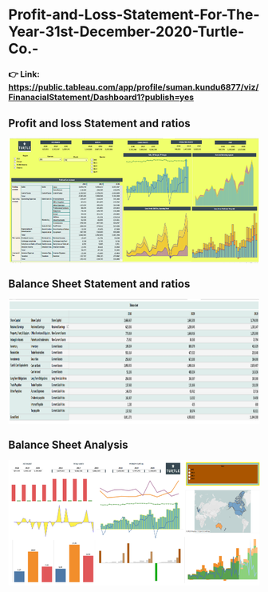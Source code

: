 # Profit-and-Loss-Statement-For-The-Year-31st-December-2020-Turtle-Co.-

### 👉 Link: https://public.tableau.com/app/profile/suman.kundu6877/viz/FinanacialStatement/Dashboard1?publish=yes

## Profit and loss Statement and ratios
<img align="center" alt="dataanalysis"  width = "1000" height = "250px" src="p&L statement.png">

## Balance Sheet Statement and ratios
<img align="center" alt="dataanalysis"  width = "1000" height = "250px" src= "balance sheet.png">

## Balance Sheet Analysis
<img align="center" alt="dataanalysis"  width = "1000" height = "250px" src="dash2.png">
